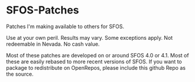 # SFOS-Patches
Patches I'm making available to others for SFOS.

Use at your own peril. Results may vary. Some exceptions apply. Not redeemable in Nevada. No cash value.

Most of these patches are developed on or around SFOS 4.0 or 4.1. Most of these are easily rebased to more recent versions of SFOS. If you want to package to redistribute on OpenRepos, please include this github Repo as the source.
